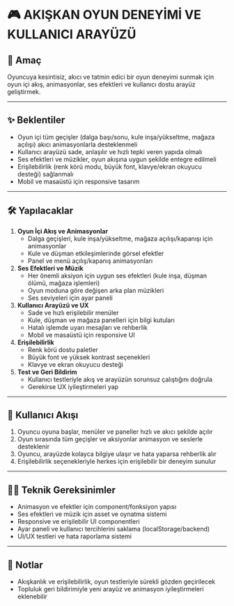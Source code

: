 # 🎮 AKIŞKAN OYUN DENEYİMİ VE KULLANICI ARAYÜZÜ

## 🎯 Amaç
Oyuncuya kesintisiz, akıcı ve tatmin edici bir oyun deneyimi sunmak için oyun içi akış, animasyonlar, ses efektleri ve kullanıcı dostu arayüz geliştirmek.

---

## ✨ Beklentiler
- Oyun içi tüm geçişler (dalga başı/sonu, kule inşa/yükseltme, mağaza açılışı) akıcı animasyonlarla desteklenmeli
- Kullanıcı arayüzü sade, anlaşılır ve hızlı tepki veren yapıda olmalı
- Ses efektleri ve müzikler, oyun akışına uygun şekilde entegre edilmeli
- Erişilebilirlik (renk körü modu, büyük font, klavye/ekran okuyucu desteği) sağlanmalı
- Mobil ve masaüstü için responsive tasarım

---

## 🛠️ Yapılacaklar
1. **Oyun İçi Akış ve Animasyonlar**
   - Dalga geçişleri, kule inşa/yükseltme, mağaza açılışı/kapanışı için animasyonlar
   - Kule ve düşman etkileşimlerinde görsel efektler
   - Panel ve menü açılış/kapanış animasyonları
2. **Ses Efektleri ve Müzik**
   - Her önemli aksiyon için uygun ses efektleri (kule inşa, düşman ölümü, mağaza işlemleri)
   - Oyun moduna göre değişen arka plan müzikleri
   - Ses seviyeleri için ayar paneli
3. **Kullanıcı Arayüzü ve UX**
   - Sade ve hızlı erişilebilir menüler
   - Kule, düşman ve mağaza panelleri için bilgi kutuları
   - Hatalı işlemde uyarı mesajları ve rehberlik
   - Mobil ve masaüstü için responsive UI
4. **Erişilebilirlik**
   - Renk körü dostu paletler
   - Büyük font ve yüksek kontrast seçenekleri
   - Klavye ve ekran okuyucu desteği
5. **Test ve Geri Bildirim**
   - Kullanıcı testleriyle akış ve arayüzün sorunsuz çalıştığını doğrula
   - Gerekirse UX iyileştirmeleri yap

---

## 👤 Kullanıcı Akışı
1. Oyuncu oyuna başlar, menüler ve paneller hızlı ve akıcı şekilde açılır
2. Oyun sırasında tüm geçişler ve aksiyonlar animasyon ve seslerle desteklenir
3. Oyuncu, arayüzde kolayca bilgiye ulaşır ve hata yaparsa rehberlik alır
4. Erişilebilirlik seçenekleriyle herkes için erişilebilir bir deneyim sunulur

---

## 🧑‍💻 Teknik Gereksinimler
- Animasyon ve efektler için component/fonksiyon yapısı
- Ses efektleri ve müzik için asset ve oynatma sistemi
- Responsive ve erişilebilir UI componentleri
- Ayar paneli ve kullanıcı tercihlerini saklama (localStorage/backend)
- UI/UX testleri ve hata raporlama sistemi

---

## 📝 Notlar
- Akışkanlık ve erişilebilirlik, oyun testleriyle sürekli gözden geçirilecek
- Topluluk geri bildirimiyle yeni arayüz ve animasyon iyileştirmeleri eklenebilir 